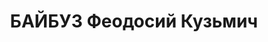 ---
title: БАЙБУЗ Феодосий Кузьмич
description: Род. в 1898 в Енисейской губ. Русский. Из крестьян. Ростов-на-Дону. Нач.
  финотдела Азово-Черноморского краевого земельного управления с 1934 года. Арестован
  04.06.1937. Обвинение по ст. 58-7, 17-58-8, 58-11 УК РСФСР. Осужден 18.12.1937 вс
  ВК ВС СССР на 10 лет ИТЛ и 5 лет лишения политических прав. Отбывал в Норильлаге,
  прибыл 16.08.1939 с Соловков, освобожден 1407.1946. С 1946 года работает на Норильском
  комбинате. Сослан 16.08.1952 ОСО МГБ СССР на поселение в Норильск. С августа 1953
  работал старшим бухгалтером «Рудшахтстроя».
---